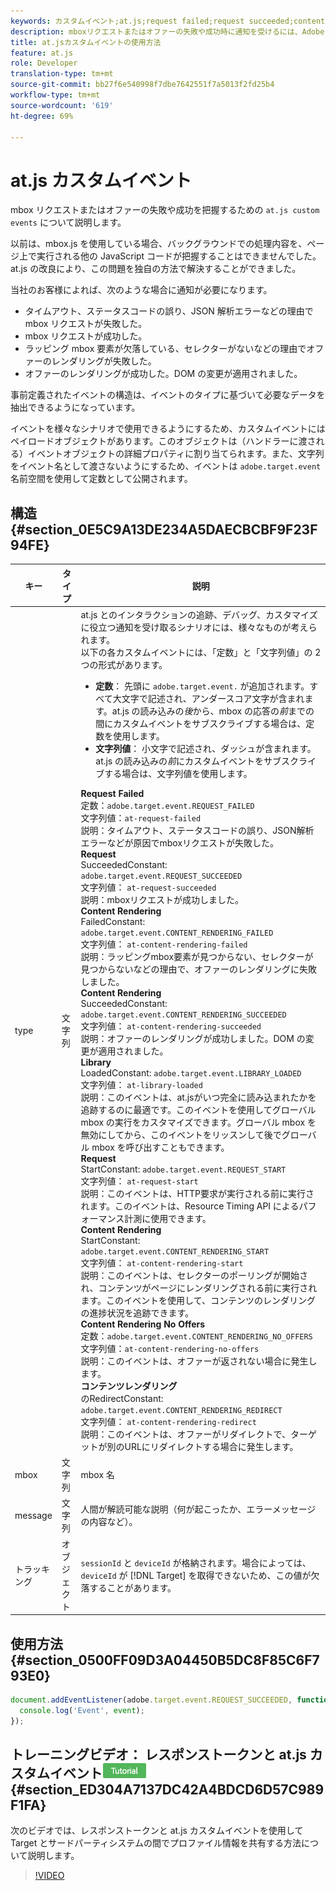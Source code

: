 ```yaml
---
keywords: カスタムイベント;at.js;request failed;request succeeded;content rendering failed;content rendering succeeded;library loaded;request start;content rendering start;content rendering no offers;content rendering rediret
description: mboxリクエストまたはオファーの失敗や成功時に通知を受けるには、Adobe Targetat.js JavaScriptライブラリのカスタムイベントを使用します。
title: at.jsカスタムイベントの使用方法
feature: at.js
role: Developer
translation-type: tm+mt
source-git-commit: bb27f6e540998f7dbe7642551f7a5013f2fd25b4
workflow-type: tm+mt
source-wordcount: '619'
ht-degree: 69%

---
```



# at.js カスタムイベント

mbox リクエストまたはオファーの失敗や成功を把握するための `at.js custom events` について説明します。

以前は、mbox.js を使用している場合、バックグラウンドでの処理内容を、ページ上で実行される他の JavaScript コードが把握することはできませんでした。at.js の改良により、この問題を独自の方法で解決することができました。

当社のお客様によれば、次のような場合に通知が必要になります。

* タイムアウト、ステータスコードの誤り、JSON 解析エラーなどの理由で mbox リクエストが失敗した。
* mbox リクエストが成功した。
* ラッピング mbox 要素が欠落している、セレクターがないなどの理由でオファーのレンダリングが失敗した。
* オファーのレンダリングが成功した。DOM の変更が適用されました。

事前定義されたイベントの構造は、イベントのタイプに基づいて必要なデータを抽出できるようになっています。

イベントを様々なシナリオで使用できるようにするため、カスタムイベントにはペイロードオブジェクトがあります。このオブジェクトは（ハンドラーに渡される）イベントオブジェクトの詳細プロパティに割り当てられます。また、文字列をイベント名として渡さないようにするため、イベントは `adobe.target.event` 名前空間を使用して定数として公開されます。

## 構造 {#section_0E5C9A13DE234A5DAECBCBF9F23F94FE}

| キー | タイプ | 説明 |
|--- |--- |--- |
| type | 文字列 | at.js とのインタラクションの追跡、デバッグ、カスタマイズに役立つ通知を受け取るシナリオには、様々なものが考えられます。<br>以下の各カスタムイベントには、「定数」と「文字列値」の 2 つの形式があります。<ul><li>**定数**： 先頭に `adobe.target.event.` が追加されます。すべて大文字で記述され、アンダースコア文字が含まれます。at.js の読み込みの&#x200B;*後*&#x200B;から、mbox の応答の&#x200B;*前*&#x200B;までの間にカスタムイベントをサブスクライブする場合は、定数を使用します。</li><li>**文字列値**： 小文字で記述され、ダッシュが含まれます。at.js の読み込みの&#x200B;*前*&#x200B;にカスタムイベントをサブスクライブする場合は、文字列値を使用します。</li></ul>**Request Failed**<br>&#x200B;定数：`adobe.target.event.REQUEST_FAILED`<br>文字列値：`at-request-failed`<br>説明：タイムアウト、ステータスコードの誤り、JSON解析エラーなどが原因でmboxリクエストが失敗した。<br>**Request**<br> SucceededConstant: `adobe.target.event.REQUEST_SUCCEEDED`<br>文字列値： `at-request-succeeded`<br>説明：mboxリクエストが成功しました。<br>**Content Rendering**<br> FailedConstant: `adobe.target.event.CONTENT_RENDERING_FAILED`<br>文字列値： `at-content-rendering-failed`<br>説明：ラッピングmbox要素が見つからない、セレクターが見つからないなどの理由で、オファーのレンダリングに失敗しました。<br>**Content Rendering**<br> SucceededConstant: `adobe.target.event.CONTENT_RENDERING_SUCCEEDED`<br>文字列値： `at-content-rendering-succeeded`<br>説明：オファーのレンダリングが成功しました。DOM の変更が適用されました。<br>**Library**<br> LoadedConstant: `adobe.target.event.LIBRARY_LOADED`<br>文字列値： `at-library-loaded`<br>説明：このイベントは、at.jsがいつ完全に読み込まれたかを追跡するのに最適です。このイベントを使用してグローバル mbox の実行をカスタマイズできます。グローバル mbox を無効にしてから、このイベントをリッスンして後でグローバル mbox を呼び出すこともできます。<br>**Request**<br> StartConstant: `adobe.target.event.REQUEST_START`<br>文字列値： `at-request-start`<br>説明：このイベントは、HTTP要求が実行される前に実行されます。このイベントは、Resource Timing API によるパフォーマンス計測に使用できます。<br>**Content Rendering**<br> StartConstant: `adobe.target.event.CONTENT_RENDERING_START`<br>文字列値： `at-content-rendering-start`<br>説明：このイベントは、セレクターのポーリングが開始され、コンテンツがページにレンダリングされる前に実行されます。このイベントを使用して、コンテンツのレンダリングの進捗状況を追跡できます。<br>**Content Rendering No Offers**<br>&#x200B;定数：`adobe.target.event.CONTENT_RENDERING_NO_OFFERS`<br>文字列値：`at-content-rendering-no-offers`<br>説明：このイベントは、オファーが返されない場合に発生します。<br>**コンテンツレンダリング**<br>&#x200B;のRedirectConstant: `adobe.target.event.CONTENT_RENDERING_REDIRECT`<br>文字列値： `at-content-rendering-redirect`<br>説明：このイベントは、オファーがリダイレクトで、ターゲットが別のURLにリダイレクトする場合に発生します。 |
| mbox | 文字列 | mbox 名 |
| message | 文字列 | 人間が解読可能な説明（何が起こったか、エラーメッセージの内容など）。 |
| トラッキング | オブジェクト | `sessionId` と `deviceId` が格納されます。場合によっては、`deviceId` が [!DNL Target] を取得できないため、この値が欠落することがあります。 |

## 使用方法 {#section_0500FF09D3A04450B5DC8F85C6F793E0}

```javascript
document.addEventListener(adobe.target.event.REQUEST_SUCCEEDED, function(event) { 
  console.log('Event', event); 
});
```

## トレーニングビデオ： レスポンストークンと at.js カスタムイベント![チュートリアルバッジ](/help/assets/tutorial.png) {#section_ED304A7137DC42A4BDCD6D57C989F1FA}

次のビデオでは、レスポンストークンと at.js カスタムイベントを使用して Target とサードパーティシステムの間でプロファイル情報を共有する方法について説明します。

>[!VIDEO](https://video.tv.adobe.com/v/23253/)